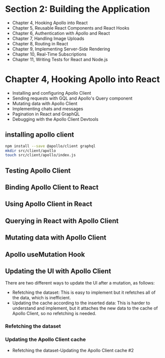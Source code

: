 # Section 2: Building the Application
- Chapter 4, Hooking Apollo into React
- Chapter 5, Reusable React Components and React Hooks
- Chapter 6, Authentication with Apollo and React
- Chapter 7, Handling Image Uploads
- Chapter 8, Routing in React
- Chapter 9, Implementing Server-Side Rendering
- Chapter 10, Real-Time Subscriptions
- Chapter 11, Writing Tests for React and Node.js

# Chapter 4, Hooking Apollo into React
-  Installing and configuring Apollo Client
-  Sending requests with GQL and Apollo's Query component
-  Mutating data with Apollo Client
-  Implementing chats and messages
-  Pagination in React and GraphQL
-  Debugging with the Apollo Client Devtools

## installing apollo client 
```sh
npm install --save @apollo/client graphql
mkdir src/client/apollo
touch src/client/apollo/index.js
```

## Testing Apollo Client
## Binding Apollo Client to React
## Using Apollo Client in React
## Querying in React with Apollo Client

## Mutating data with Apollo Client
## Apollo useMutation Hook
## Updating the UI with Apollo Client
There are two different ways to update the UI after a mutation, as follows:
- Refetching the dataset: This is easy to implement but it refetches all of the data,
which is inefficient.
- Updating the cache according to the inserted data: This is harder to understand
and implement, but it attaches the new data to the cache of Apollo Client, so no
refetching is needed.

### Refetching the dataset
### Updating the Apollo Client cache
- Refetching the dataset-Updating the Apollo Client cache #2
